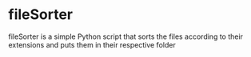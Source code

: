 # fileSorter
fileSorter is a simple Python script that sorts the files according to their extensions and puts them in their respective folder
